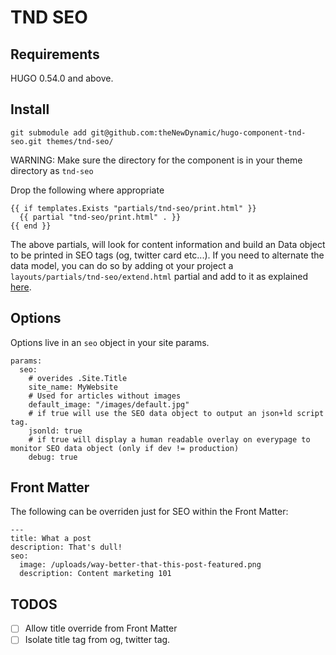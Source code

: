 # TND SEO

## Requirements

HUGO 0.54.0 and above.

## Install

```
git submodule add git@github.com:theNewDynamic/hugo-component-tnd-seo.git themes/tnd-seo/
```

WARNING: Make sure the directory for the component is in your theme directory as `tnd-seo`

Drop the following where appropriate
```
{{ if templates.Exists "partials/tnd-seo/print.html" }}
  {{ partial "tnd-seo/print.html" . }}
{{ end }}
```

The above partials, will look for content information and build an Data object to be printed in SEO tags (og, twitter card etc...).
If you need to alternate the data model, you can do so by adding ot your project a `layouts/partials/tnd-seo/extend.html` partial and add to it as explained [here](/layouts/partials/tnd-seo/extend.html).

## Options

Options live in an `seo` object in your site params.

```
params:
  seo:
    # overides .Site.Title
    site_name: MyWebsite 
    # Used for articles without images
    default_image: "/images/default.jpg"
    # if true will use the SEO data object to output an json+ld script tag.
    jsonld: true
    # if true will display a human readable overlay on everypage to monitor SEO data object (only if dev != production)
    debug: true
```

## Front Matter

The following can be overriden just for SEO within the Front Matter:

```
---
title: What a post
description: That's dull!
seo:
  image: /uploads/way-better-that-this-post-featured.png
  description: Content marketing 101
```

## TODOS

- [ ] Allow title override from Front Matter
- [ ] Isolate title tag from og, twitter tag.
